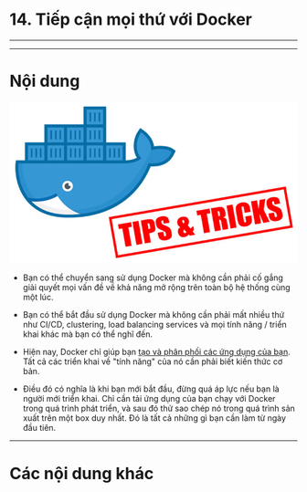 # 14. Tiếp cận mọi thứ với Docker

____
____

# <a name="content">Nội dung</a>

![docker-tips-and-tricks.jpg](/images/docker-tips-and-tricks.jpg)

- Bạn có thể chuyển sang sử dụng Docker mà không cần phải cố gắng giải quyết mọi vấn đề về khả năng mở rộng trên toàn bộ hệ thống cùng một lúc.

- Bạn có thể bắt đầu sử dụng Docker mà không cần phải mất nhiều thứ như CI/CD, clustering, load balancing services và mọi tính năng / triển khai  khác mà bạn có thể nghĩ đến.

- Hiện nay, Docker chỉ giúp bạn [tạo và phân phối các ứng dụng của bạn](https://nickjanetakis.com/blog/what-does-build-ship-and-run-any-app-anywhere-really-mean). Tất cả các triển khai về "tính năng" của nó cần phải biết kiến thức cơ bản.

- Điều đó có nghĩa là khi bạn mới bắt đầu, đừng quá áp lực nếu bạn là người mới triển khai. Chỉ cần tải ứng dụng của bạn chạy với Docker trong quá trình phát triển, và sau đó thử sao chép nó trong quá trình sản xuất trên một box duy nhất. Đó là tất cả những gì bạn cần làm từ ngày đầu tiên.
____

# <a name="content-others">Các nội dung khác</a>
